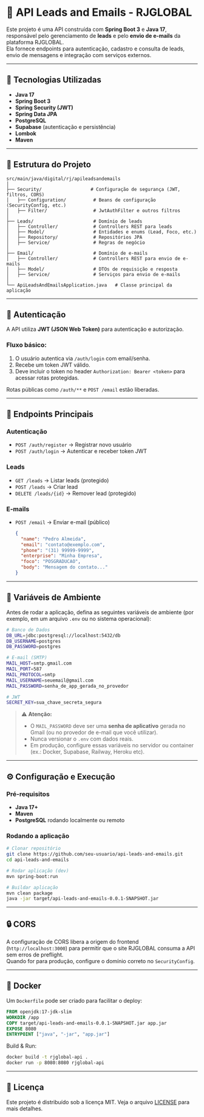 # 📧 API Leads and Emails - RJGLOBAL

Este projeto é uma API construída com **Spring Boot 3** e **Java 17**, responsável pelo gerenciamento de **leads** e pelo **envio de e-mails** da plataforma RJGLOBAL.  
Ela fornece endpoints para autenticação, cadastro e consulta de leads, envio de mensagens e integração com serviços externos.

---

## 🚀 Tecnologias Utilizadas

- **Java 17**
- **Spring Boot 3**
- **Spring Security (JWT)**
- **Spring Data JPA**
- **PostgreSQL**
- **Supabase** (autenticação e persistência)
- **Lombok**
- **Maven**

---

## 📂 Estrutura do Projeto

```
src/main/java/digital/rj/apileadsandemails
│
├── Security/                  # Configuração de segurança (JWT, filtros, CORS)
│   ├── Configuration/          # Beans de configuração (SecurityConfig, etc.)
│   ├── Filter/                 # JwtAuthFilter e outros filtros
│
├── Leads/                      # Domínio de leads
│   ├── Controller/             # Controllers REST para leads
│   ├── Model/                  # Entidades e enums (Lead, Foco, etc.)
│   ├── Repository/             # Repositórios JPA
│   ├── Service/                # Regras de negócio
│
├── Email/                      # Domínio de e-mails
│   ├── Controller/             # Controllers REST para envio de e-mails
│   ├── Model/                  # DTOs de requisição e resposta
│   ├── Service/                # Serviços para envio de e-mails
│
└── ApiLeadsAndEmailsApplication.java   # Classe principal da aplicação
```

---

## 🔑 Autenticação

A API utiliza **JWT (JSON Web Token)** para autenticação e autorização.

### Fluxo básico:
1. O usuário autentica via `/auth/login` com email/senha.
2. Recebe um token JWT válido.
3. Deve incluir o token no header `Authorization: Bearer <token>` para acessar rotas protegidas.

Rotas públicas como `/auth/**` e `POST /email` estão liberadas.

---

## 📡 Endpoints Principais

### Autenticação
- `POST /auth/register` → Registrar novo usuário
- `POST /auth/login` → Autenticar e receber token JWT

### Leads
- `GET /leads` → Listar leads (protegido)
- `POST /leads` → Criar lead
- `DELETE /leads/{id}` → Remover lead (protegido)

### E-mails
- `POST /email` → Enviar e-mail (público)
  ```json
  {
    "name": "Pedro Almeida",
    "email": "contato@exemplo.com",
    "phone": "(31) 99999-9999",
    "enterprise": "Minha Empresa",
    "foco": "POSGRADUCAO",
    "body": "Mensagem do contato..."
  }
  ```

---

## 🌱 Variáveis de Ambiente

Antes de rodar a aplicação, defina as seguintes variáveis de ambiente (por exemplo, em um arquivo `.env` ou no sistema operacional):

```bash
# Banco de Dados
DB_URL=jdbc:postgresql://localhost:5432/db
DB_USERNAME=postgres
DB_PASSWORD=postgres

# E-mail (SMTP)
MAIL_HOST=smtp.gmail.com
MAIL_PORT=587
MAIL_PROTOCOL=smtp
MAIL_USERNAME=seuemail@gmail.com
MAIL_PASSWORD=senha_de_app_gerada_no_provedor

# JWT
SECRET_KEY=sua_chave_secreta_segura
```

> ⚠️ **Atenção:**
> - O `MAIL_PASSWORD` deve ser uma **senha de aplicativo** gerada no Gmail (ou no provedor de e-mail que você utilizar).
> - Nunca versionar o `.env` com dados reais.
> - Em produção, configure essas variáveis no servidor ou container (ex.: Docker, Supabase, Railway, Heroku etc).

---

## ⚙️ Configuração e Execução

### Pré-requisitos
- **Java 17+**
- **Maven**
- **PostgreSQL** rodando localmente ou remoto

### Rodando a aplicação
```bash
# Clonar repositório
git clone https://github.com/seu-usuario/api-leads-and-emails.git
cd api-leads-and-emails

# Rodar aplicação (dev)
mvn spring-boot:run

# Buildar aplicação
mvn clean package
java -jar target/api-leads-and-emails-0.0.1-SNAPSHOT.jar
```

---

## 🔒 CORS

A configuração de CORS libera a origem do frontend (`http://localhost:3000`) para permitir que o site RJGLOBAL consuma a API sem erros de preflight.  
Quando for para produção, configure o domínio correto no `SecurityConfig`.

---

## 🐳 Docker

Um `Dockerfile` pode ser criado para facilitar o deploy:

```dockerfile
FROM openjdk:17-jdk-slim
WORKDIR /app
COPY target/api-leads-and-emails-0.0.1-SNAPSHOT.jar app.jar
EXPOSE 8080
ENTRYPOINT ["java", "-jar", "app.jar"]
```

Build & Run:
```bash
docker build -t rjglobal-api .
docker run -p 8080:8080 rjglobal-api
```

---

## 📜 Licença

Este projeto é distribuído sob a licença MIT. Veja o arquivo [LICENSE](LICENSE) para mais detalhes.
